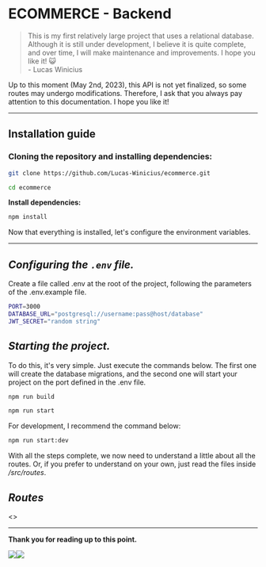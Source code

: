 # ECOMMERCE - Backend
>This is my first relatively large project that uses a relational database. Although it is still under development, I believe it is quite complete, and over time, I will make maintenance and improvements. I hope you like it! 😺 <br/>   - Lucas Winicius

Up to this moment (May 2nd, 2023), this API is not yet finalized, so some routes may undergo modifications. Therefore, I ask that you always pay attention to this documentation. I hope you like it!

<hr/>

## **Installation guide**

### Cloning the repository and installing dependencies:

```bash
git clone https://github.com/Lucas-Winicius/ecommerce.git
```

```bash
cd ecommerce
```

**Install dependencies:**

```bash
npm install
```
Now that everything is installed, let's configure the environment variables.
<hr/>

## *Configuring the `.env` file.*
Create a file called .env at the root of the project, following the parameters of the .env.example file.
```bash
PORT=3000
DATABASE_URL="postgresql://username:pass@host/database"
JWT_SECRET="random string"
```

## *Starting the project.*
To do this, it's very simple. Just execute the commands below. The first one will create the database migrations, and the second one will start your project on the port defined in the .env file.

```bash
npm run build
```

```bash
npm run start
```

For development, I recommend the command below:

```bash
npm run start:dev
```
With all the steps complete, we now need to understand a little about all the routes. Or, if you prefer to understand on your own, just read the files inside */src/routes*.

## *Routes*
<>

<hr/>

**Thank you for reading up to this point.**

<div style="display: flex;">
  <a href="https://www.linkedin.com/in/lucas-winicius-03571725a"><img src="https://img.shields.io/badge/LinkedIn-0077B5?style=for-the-badge&logo=linkedin&logoColor=white"></a>
  <a href="https://instagram.com/sr_pumpkin_"><img src="https://img.shields.io/badge/Instagram-E4405F?style=for-the-badge&logo=instagram&logoColor=white"></a>
</div>
